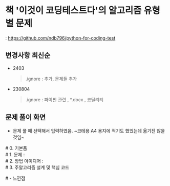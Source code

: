 # 책 '이것이 코딩테스트다'의 알고리즘 유형별 문제
: https://github.com/ndb796/python-for-coding-test

## 변경사항 최신순
- 2403
  > .ignore : 추가, 문제들 추가
- 230804 
  > .ignore : 파이썬 관련 , *.docx , 코딜리티
## 문제 풀이 화면
- 문제 풀 때 선택해서 입력하였음. ~코테용 A4 용지에 적기도 했었는데 옮기진 않을 것임~  

\# 0. 기본폼  
\# 1. 문제 :  
\# 2. 방법 아이디어 :  
\# 3. 주알고리즘 설계 및 핵심 코드   

\# - 느낀점  
